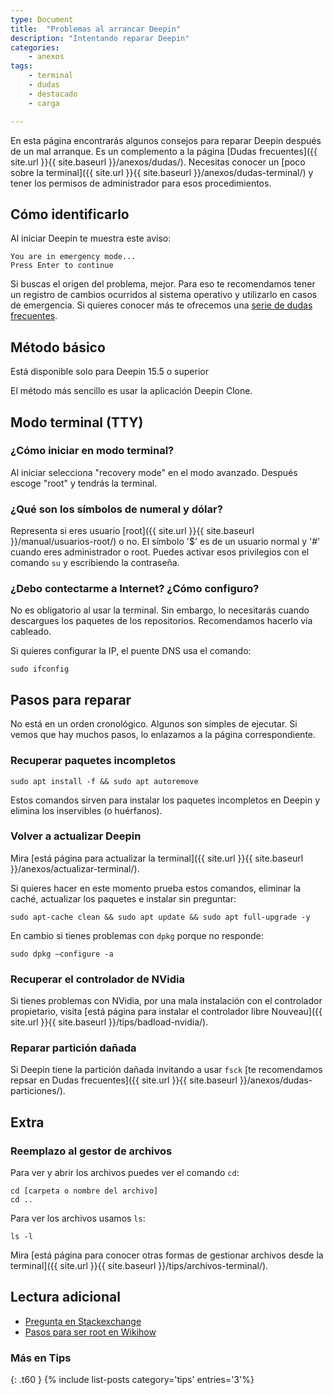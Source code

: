 ```yaml
---
type: Document
title:  "Problemas al arrancar Deepin"
description: "Intentando reparar Deepin"
categories:
    - anexos
tags:
    - terminal
    - dudas
    - destacado
    - carga

---
```


En esta página encontrarás algunos consejos para reparar Deepin después de un mal arranque. Es un complemento a la página [Dudas frecuentes]({{ site.url }}{{ site.baseurl }}/anexos/dudas/). Necesitas conocer un [poco sobre la terminal]({{ site.url }}{{ site.baseurl }}/anexos/dudas-terminal/) y tener los permisos de administrador para esos procedimientos.

## Cómo identificarlo
Al iniciar Deepin te muestra este aviso:
~~~
You are in emergency mode...
Press Enter to continue
~~~

Si buscas el origen del problema, mejor. Para eso te recomendamos tener un registro de cambios ocurridos al sistema operativo y utilizarlo en casos de emergencia. Si quieres conocer más te ofrecemos una <a href="/dudas">serie de dudas frecuentes</a>.

## Método básico
Está disponible solo para Deepin 15.5 o superior

El método más sencillo es usar la aplicación Deepin Clone.

## Modo terminal (TTY)
### ¿Cómo iniciar en modo terminal?
Al iniciar selecciona "recovery mode" en el modo avanzado. Después escoge "root" y tendrás la terminal.

### ¿Qué son los símbolos de numeral y dólar?
Representa si eres usuario [root]({{ site.url }}{{ site.baseurl }}/manual/usuarios-root/) o no. El símbolo '$' es de un usuario normal y '#' cuando eres administrador o root. Puedes activar esos privilegios con el comando `su` y escribiendo la contraseña.

### ¿Debo contectarme a Internet? ¿Cómo configuro?
No es obligatorio al usar la terminal. Sin embargo, lo necesitarás cuando descargues los paquetes de los repositorios. Recomendamos hacerlo vía cableado.

Si quieres configurar la IP, el puente DNS usa el comando:

~~~
sudo ifconfig
~~~

## Pasos para reparar
No está en un orden cronológico. Algunos son simples de ejecutar. Si vemos que hay muchos pasos, lo enlazamos a la página correspondiente.

### Recuperar paquetes incompletos
~~~
sudo apt install -f && sudo apt autoremove
~~~

Estos comandos sirven para instalar los paquetes incompletos en Deepin y elimina los inservibles (o huérfanos).




### Volver a actualizar Deepin
Mira [está página para actualizar la terminal]({{ site.url }}{{ site.baseurl }}/anexos/actualizar-terminal/).

Si quieres hacer en este momento prueba estos comandos, eliminar la caché, actualizar los paquetes e instalar sin preguntar:
~~~
sudo apt-cache clean && sudo apt update && sudo apt full-upgrade -y
~~~

En cambio si tienes problemas con `dpkg` porque no responde:

~~~
sudo dpkg –configure -a
~~~




### Recuperar el controlador de NVidia
Si tienes problemas con NVidia, por una mala instalación con el controlador propietario, visita [está página para instalar el controlador libre Nouveau]({{ site.url }}{{ site.baseurl }}/tips/badload-nvidia/).




### Reparar partición dañada
Si Deepin tiene la partición dañada invitando a usar `fsck` [te recomendamos repsar en Dudas frecuentes]({{ site.url }}{{ site.baseurl }}/anexos/dudas-particiones/).




## Extra
### Reemplazo al gestor de archivos
Para ver y abrir los archivos puedes ver el comando `cd`:

~~~
cd [carpeta o nombre del archivo]
cd ..
~~~

Para ver los archivos usamos `ls`:

~~~
ls -l
~~~

Mira [está página para conocer otras formas de gestionar archivos desde la terminal]({{ site.url }}{{ site.baseurl }}/tips/archivos-terminal/).




## Lectura adicional
* [Pregunta en Stackexchange](https://unix.stackexchange.com/questions/46628/not-able-to-lock-var-lib-dpkg-lock-read-only)
* [Pasos para ser root en Wikihow](https://es.wikihow.com/ingresar-como-usuario-root-en-Linux)

### Más en Tips
{: .t60 }
{% include list-posts category='tips' entries='3'%}
